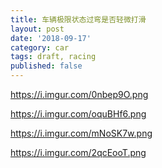 ```yaml
---
title: 车辆极限状态过弯是否轻微打滑
layout: post
date: '2018-09-17'
category: car
tags: draft, racing
published: false
---
```


https://i.imgur.com/0nbep9O.png

https://i.imgur.com/oquBHf6.png

https://i.imgur.com/mNoSK7w.png

https://i.imgur.com/2qcEooT.png



